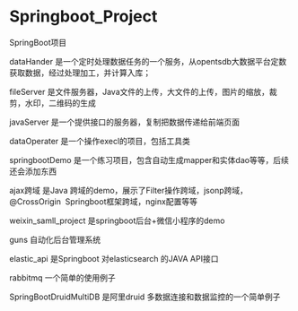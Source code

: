 # Springboot_Project
SpringBoot项目 

dataHander 是一个定时处理数据任务的一个服务，从opentsdb大数据平台定数获取数据，经过处理加工，并计算入库；

fileServer 是文件服务器，Java文件的上传，大文件的上传，图片的缩放，裁剪，水印，二维码的生成

javaServer 是一个提供接口的服务器，复制把数据传递给前端页面

dataOperater 是一个操作execl的项目，包括工具类

springbootDemo 是一个练习项目，包含自动生成mapper和实体dao等等，后续还会添加东西

ajax跨域 是Java 跨域的demo，展示了Filter操作跨域，jsonp跨域，@CrossOrigin  Springboot框架跨域，nginx配置等等

weixin_samll_project 是springboot后台+微信小程序的demo

guns 自动化后台管理系统

elastic_api 是Springboot 对elasticsearch 的JAVA API接口

rabbitmq 一个简单的使用例子

SpringBootDruidMultiDB 是阿里druid 多数据连接和数据监控的一个简单例子
